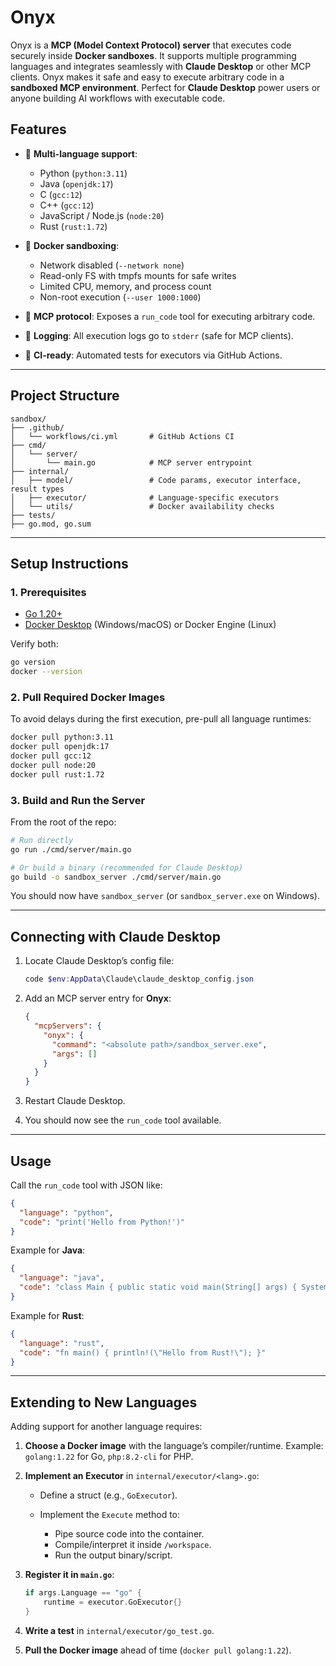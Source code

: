 # Onyx

Onyx is a **MCP (Model Context Protocol) server** that executes code securely inside **Docker sandboxes**. It supports multiple programming languages and integrates seamlessly with **Claude Desktop** or other MCP clients. Onyx makes it safe and easy to execute arbitrary code in a **sandboxed MCP environment**. Perfect for **Claude Desktop** power users or anyone building AI workflows with executable code.

## Features

* 🔹 **Multi-language support**:

  * Python (`python:3.11`)
  * Java (`openjdk:17`)
  * C (`gcc:12`)
  * C++ (`gcc:12`)
  * JavaScript / Node.js (`node:20`)
  * Rust (`rust:1.72`)

* 🔹 **Docker sandboxing**:

  * Network disabled (`--network none`)
  * Read-only FS with tmpfs mounts for safe writes
  * Limited CPU, memory, and process count
  * Non-root execution (`--user 1000:1000`)

* 🔹 **MCP protocol**: Exposes a `run_code` tool for executing arbitrary code.

* 🔹 **Logging**: All execution logs go to `stderr` (safe for MCP clients).

* 🔹 **CI-ready**: Automated tests for executors via GitHub Actions.

---

## Project Structure

```
sandbox/
├── .github/
│   └── workflows/ci.yml       # GitHub Actions CI
├── cmd/
│   └── server/
│       └── main.go            # MCP server entrypoint
├── internal/
│   ├── model/                 # Code params, executor interface, result types
│   ├── executor/              # Language-specific executors
│   └── utils/                 # Docker availability checks
├── tests/
├── go.mod, go.sum
```

---

## Setup Instructions

### 1. Prerequisites

* [Go 1.20+](https://go.dev/dl/)
* [Docker Desktop](https://docs.docker.com/desktop/) (Windows/macOS) or Docker Engine (Linux)

Verify both:

```sh
go version
docker --version
```

### 2. Pull Required Docker Images

To avoid delays during the first execution, pre-pull all language runtimes:

```sh
docker pull python:3.11
docker pull openjdk:17
docker pull gcc:12
docker pull node:20
docker pull rust:1.72
```

### 3. Build and Run the Server

From the root of the repo:

```sh
# Run directly
go run ./cmd/server/main.go

# Or build a binary (recommended for Claude Desktop)
go build -o sandbox_server ./cmd/server/main.go
```

You should now have `sandbox_server` (or `sandbox_server.exe` on Windows).

---

## Connecting with Claude Desktop

1. Locate Claude Desktop’s config file:

   ```powershell
   code $env:AppData\Claude\claude_desktop_config.json
   ```

2. Add an MCP server entry for **Onyx**:

   ```json
   {
     "mcpServers": {
       "onyx": {
         "command": "<absolute path>/sandbox_server.exe",
         "args": []
       }
     }
   }
   ```

3. Restart Claude Desktop.

4. You should now see the `run_code` tool available.

---

## Usage

Call the `run_code` tool with JSON like:

```json
{
  "language": "python",
  "code": "print('Hello from Python!')"
}
```

Example for **Java**:

```json
{
  "language": "java",
  "code": "class Main { public static void main(String[] args) { System.out.println(\"Hello Java!\"); } }"
}
```

Example for **Rust**:

```json
{
  "language": "rust",
  "code": "fn main() { println!(\"Hello from Rust!\"); }"
}
```

---

## Extending to New Languages

Adding support for another language requires:

1. **Choose a Docker image** with the language’s compiler/runtime.
   Example: `golang:1.22` for Go, `php:8.2-cli` for PHP.

2. **Implement an Executor** in `internal/executor/<lang>.go`:

   * Define a struct (e.g., `GoExecutor`).
   * Implement the `Execute` method to:

     * Pipe source code into the container.
     * Compile/interpret it inside `/workspace`.
     * Run the output binary/script.

3. **Register it in `main.go`**:

   ```go
   if args.Language == "go" {
       runtime = executor.GoExecutor{}
   }
   ```

4. **Write a test** in `internal/executor/go_test.go`.

5. **Pull the Docker image** ahead of time (`docker pull golang:1.22`).

